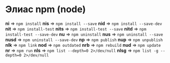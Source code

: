 # Элиас npm (node)

**ni** => `npm install`
**nis** => `npm install --save`
**nid** => `npm install --save-dev`
**nit** => `npm install-test`
**nits** => `npm install-test --save`
**nitd** => `npm install-test --save-dev`
**nu** => `npm uninstall`
**nus** => `npm uninstall --save`
**nusd** => `npm uninstall --save-dev`
**np** => `npm publish`
**nup** => `npm unpublish`
**nlk** => `npm link`
**nod** => `npm outdated`
**nrb** => `npm rebuild`
**nud** => `npm update`
**nr** => `npm run`
**nls** => `npm list --depth=0 2>/dev/null`
**nlsg** => `npm list -g --depth=0 2>/dev/null`
